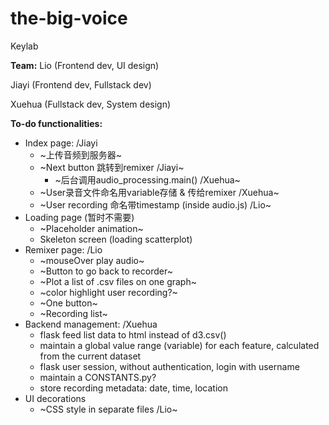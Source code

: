 # the-big-voice
Keylab

**Team:** 
Lio (Frontend dev, UI design)

Jiayi (Frontend dev, Fullstack dev)

Xuehua (Fullstack dev, System design)

**To-do functionalities:**
- Index page: /Jiayi
    - ~上传音频到服务器~
    - ~Next button 跳转到remixer /Jiayi~
        - ~后台调用audio_processing.main() /Xuehua~
    - ~User录音文件命名用variable存储 & 传给remixer /Xuehua~
    - ~User recording 命名带timestamp (inside audio.js) /Lio~
- Loading page (暂时不需要)
    - ~Placeholder animation~
    - Skeleton screen (loading scatterplot)
- Remixer page: /Lio
    - ~mouseOver play audio~
    - ~Button to go back to recorder~
    - ~Plot a list of .csv files on one graph~
    - ~color highlight user recording?~
    - ~One button~
    - ~Recording list~
- Backend management: /Xuehua
    - flask feed list data to html instead of d3.csv()
    - maintain a global value range (variable) for each feature, calculated from the current dataset
    - flask user session, without authentication, login with username
    - maintain a CONSTANTS.py?
    - store recording metadata: date, time, location
- UI decorations
    - ~CSS style in separate files /Lio~
